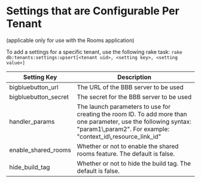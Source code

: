 # Settings that are Configurable Per Tenant
(applicable only for use with the Rooms application)

To add a settings for a specific tenant, use the following rake task: `rake db:tenants:settings:upsert[<tenant uid>, <setting key>, <setting value>]`

| Setting Key |	Description |
| ----------  | ----------  |
| bigbluebutton_url | The URL of the BBB server to be used |
| bigbluebutton_secret | The secret for the BBB server to be used |
| handler_params | The launch parameters to use for creating the room ID. To add more than one parameter, use the following syntax: "param1\\,param2". For example: "context_id\\,resource_link_id" |
| enable_shared_rooms | Whether or not to enable the shared rooms feature. The default is false. |
| hide_build_tag | Whether or not to hide the build tag. The default is false. |

